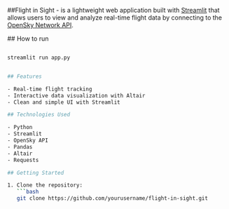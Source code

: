 ##Flight in Sight - is a lightweight web application built with [Streamlit](https://streamlit.io) that allows users to view and analyze real-time flight data by connecting to the [OpenSky Network API](https://opensky-network.org/).

\## How to run

```bash

streamlit run app.py


## Features

- Real-time flight tracking
- Interactive data visualization with Altair
- Clean and simple UI with Streamlit

## Technologies Used

- Python
- Streamlit
- OpenSky API
- Pandas
- Altair
- Requests

## Getting Started

1. Clone the repository:
   ```bash
   git clone https://github.com/yourusername/flight-in-sight.git
